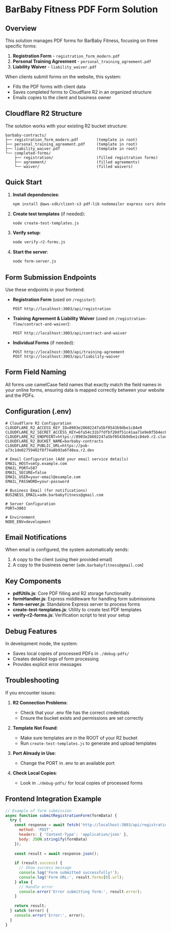 # BarBaby Fitness PDF Form Solution

## Overview

This solution manages PDF forms for BarBaby Fitness, focusing on three specific forms:

1. **Registration Form** - `registration_form_modern.pdf`
2. **Personal Training Agreement** - `personal_training_agreement.pdf`
3. **Liability Waiver** - `liability_waiver.pdf`

When clients submit forms on the website, this system:
- Fills the PDF forms with client data
- Saves completed forms to Cloudflare R2 in an organized structure
- Emails copies to the client and business owner

## Cloudflare R2 Structure

The solution works with your existing R2 bucket structure:

```
barbaby-contracts/
├── registration_form_modern.pdf        (template in root)
├── personal_training_agreement.pdf     (template in root)
├── liability_waiver.pdf                (template in root)
└── completed-forms/
    ├── registration/                   (filled registration forms)
    ├── agreement/                      (filled agreements)
    └── waiver/                         (filled waivers)
```

## Quick Start

1. **Install dependencies**:
   ```bash
   npm install @aws-sdk/client-s3 pdf-lib nodemailer express cors dotenv multer
   ```

2. **Create test templates** (if needed):
   ```bash
   node create-test-templates.js
   ```

3. **Verify setup**:
   ```bash
   node verify-r2-forms.js
   ```

4. **Start the server**:
   ```bash
   node form-server.js
   ```

## Form Submission Endpoints

Use these endpoints in your frontend:

- **Registration Form** (used on `/register`):
  ```
  POST http://localhost:3003/api/registration
  ```

- **Training Agreement & Liability Waiver** (used on `/registration-flow/contract-and-waiver`):
  ```
  POST http://localhost:3003/api/contract-and-waiver
  ```

- **Individual Forms** (if needed):
  ```
  POST http://localhost:3003/api/training-agreement
  POST http://localhost:3003/api/liability-waiver
  ```

## Form Field Naming

All forms use camelCase field names that exactly match the field names in your online forms, ensuring data is mapped correctly between your website and the PDFs.

## Configuration (.env)

```
# Cloudflare R2 Configuration
CLOUDFLARE_R2_ACCESS_KEY_ID=8903e28602247a5bf0543b9dbe1c84e9
CLOUDFLARE_R2_SECRET_ACCESS_KEY=6fa54c31b7fdfbf20df51c41aa71e9e8f5b4ec642a8f2b0ee70e659aee77fc44
CLOUDFLARE_R2_ENDPOINT=https://8903e28602247a5bf0543b9dbe1c84e9.r2.cloudflarestorage.com
CLOUDFLARE_R2_BUCKET_NAME=barbaby-contracts
CLOUDFLARE_R2_PUBLIC_URL=https://pub-a73c1de02759402f8f74a8b93a6f48ea.r2.dev

# Email Configuration (Add your email service details)
EMAIL_HOST=smtp.example.com
EMAIL_PORT=587
EMAIL_SECURE=false
EMAIL_USER=your-email@example.com
EMAIL_PASSWORD=your-password

# Business Email (for notifications)
BUSINESS_EMAIL=adm.barbabyfitness@gmail.com

# Server Configuration
PORT=3003

# Environment
NODE_ENV=development
```

## Email Notifications

When email is configured, the system automatically sends:
1. A copy to the client (using their provided email)
2. A copy to the business owner (`adm.barbabyfitness@gmail.com`)

## Key Components

- **pdfUtils.js**: Core PDF filling and R2 storage functionality
- **formHandler.js**: Express middleware for handling form submissions
- **form-server.js**: Standalone Express server to process forms
- **create-test-templates.js**: Utility to create test PDF templates
- **verify-r2-forms.js**: Verification script to test your setup

## Debug Features

In development mode, the system:
- Saves local copies of processed PDFs in `./debug-pdfs/`
- Creates detailed logs of form processing 
- Provides explicit error messages

## Troubleshooting

If you encounter issues:

1. **R2 Connection Problems**:
   - Check that your .env file has the correct credentials
   - Ensure the bucket exists and permissions are set correctly

2. **Template Not Found**:
   - Make sure templates are in the ROOT of your R2 bucket
   - Run `create-test-templates.js` to generate and upload templates

3. **Port Already in Use**:
   - Change the PORT in .env to an available port

4. **Check Local Copies**:
   - Look in `./debug-pdfs/` for local copies of processed forms

## Frontend Integration Example

```javascript
// Example of form submission
async function submitRegistrationForm(formData) {
  try {
    const response = await fetch('http://localhost:3003/api/registration', {
      method: 'POST',
      headers: { 'Content-Type': 'application/json' },
      body: JSON.stringify(formData)
    });
    
    const result = await response.json();
    
    if (result.success) {
      // Show success message
      console.log('Form submitted successfully!');
      console.log('Form URL:', result.forms[0].url);
    } else {
      // Handle error
      console.error('Error submitting form:', result.error);
    }
    
    return result;
  } catch (error) {
    console.error('Error:', error);
  }
}
```